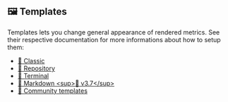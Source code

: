 ## 🖼️ Templates

Templates lets you change general appearance of rendered metrics.
See their respective documentation for more informations about how to setup them:

* [📗 Classic](/source/templates/classic/README.md)
* [📘 Repository](/source/templates/repository/README.md)
* [📙 Terminal](/source/templates/terminal/README.md)
* [📒 Markdown &lt;sup&gt;🚧 v3.7&lt;/sup&gt;](/source/templates/markdown/README.md)
* [📕 Community templates](/source/templates/community/README.md)
